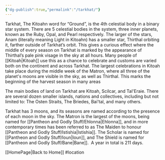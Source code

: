 ```yaml
---
{"dg-publish":true,"permalink":"/tarkhat/"}
---
```


Tarkhat, The Kitoahn word for “Ground”, is the 4th celestial body in a binary star system. There are 5 celestial bodies in the system, three inner planets, known as the Ruby, Opal, and Pearl respectively. The larger of the stars, Anam (literally meaning Light in Kitoahn) has a smaller star, Thirthal orbiting it, farther outside of Tarkhat’s orbit. This gives a curious effect where the middle of every season on Tarkhat is marked by the appearance of Thirthal’s pale pink visage in the sky at all hours. Many people of [[Kitoah\|Kitoah]] use this as a chance to celebrate and customs are varied both on the continent and across Tarkhat. The largest celebrations in Kitoah take place during the middle week of the Matron, where all three of the planet's moons are visible in the sky, as well as Thirthal. This marks the beginning of the harvest season in many areas

The main bodies of land on Tarkhat are Kitoah, Scilcar, and Tal'Eraie. There are several dozen smaller islands, nations and collectives, including but not limited to: The Osten Straits, The Briedes, Bai'tal, and many others.

Tarkhat has 3 moons, and its seasons are named according to the presence of each moon in the sky. The Matron is the largest of the moons, being named for [[Pantheon and Godly Stuff/Ehlonna\|Ehlonna]], and in more contemporary times has been referred to as The Maiden to honour [[Pantheon and Godly Stuff/Istishia\|Istishia]]. The Scholar is named for [[Pantheon and Godly Stuff/Ioun\|Ioun]], and The Shield is named for [[Pantheon and Godly Stuff/Bane\|Bane]]. 
A year in total is 211 days.

[[HomePage\|Back to Home]]
#location 